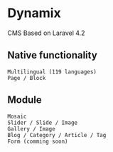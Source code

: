 # Dynamix

CMS Based on Laravel 4.2

## Native functionality

    Multilingual (119 languages)
    Page / Block

## Module 
    Mosaic
    Slider / Slide / Image
    Gallery / Image
    Blog / Category / Article / Tag
    Form (comming soon)
